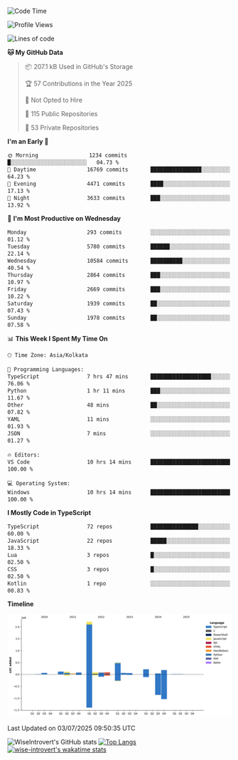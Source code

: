 <!--START_SECTION:waka-->
![Code Time](http://img.shields.io/badge/Code%20Time-2%2C374%20hrs%2024%20mins-blue)

![Profile Views](http://img.shields.io/badge/Profile%20Views-0-blue)

![Lines of code](https://img.shields.io/badge/From%20Hello%20World%20I%27ve%20Written-3.9%20million%20lines%20of%20code-blue)

**🐱 My GitHub Data** 

> 📦 207.1 kB Used in GitHub's Storage 
 > 
> 🏆 57 Contributions in the Year 2025
 > 
> 🚫 Not Opted to Hire
 > 
> 📜 115 Public Repositories 
 > 
> 🔑 53 Private Repositories 
 > 
**I'm an Early 🐤** 

```text
🌞 Morning                1234 commits        █░░░░░░░░░░░░░░░░░░░░░░░░   04.73 % 
🌆 Daytime                16769 commits       ████████████████░░░░░░░░░   64.23 % 
🌃 Evening                4471 commits        ████░░░░░░░░░░░░░░░░░░░░░   17.13 % 
🌙 Night                  3633 commits        ███░░░░░░░░░░░░░░░░░░░░░░   13.92 % 
```
📅 **I'm Most Productive on Wednesday** 

```text
Monday                   293 commits         ░░░░░░░░░░░░░░░░░░░░░░░░░   01.12 % 
Tuesday                  5780 commits        ██████░░░░░░░░░░░░░░░░░░░   22.14 % 
Wednesday                10584 commits       ██████████░░░░░░░░░░░░░░░   40.54 % 
Thursday                 2864 commits        ███░░░░░░░░░░░░░░░░░░░░░░   10.97 % 
Friday                   2669 commits        ███░░░░░░░░░░░░░░░░░░░░░░   10.22 % 
Saturday                 1939 commits        ██░░░░░░░░░░░░░░░░░░░░░░░   07.43 % 
Sunday                   1978 commits        ██░░░░░░░░░░░░░░░░░░░░░░░   07.58 % 
```


📊 **This Week I Spent My Time On** 

```text
🕑︎ Time Zone: Asia/Kolkata

💬 Programming Languages: 
TypeScript               7 hrs 47 mins       ███████████████████░░░░░░   76.06 % 
Python                   1 hr 11 mins        ███░░░░░░░░░░░░░░░░░░░░░░   11.67 % 
Other                    48 mins             ██░░░░░░░░░░░░░░░░░░░░░░░   07.82 % 
YAML                     11 mins             ░░░░░░░░░░░░░░░░░░░░░░░░░   01.93 % 
JSON                     7 mins              ░░░░░░░░░░░░░░░░░░░░░░░░░   01.27 % 

🔥 Editors: 
VS Code                  10 hrs 14 mins      █████████████████████████   100.00 % 

💻 Operating System: 
Windows                  10 hrs 14 mins      █████████████████████████   100.00 % 
```

**I Mostly Code in TypeScript** 

```text
TypeScript               72 repos            ███████████████░░░░░░░░░░   60.00 % 
JavaScript               22 repos            █████░░░░░░░░░░░░░░░░░░░░   18.33 % 
Lua                      3 repos             █░░░░░░░░░░░░░░░░░░░░░░░░   02.50 % 
CSS                      3 repos             █░░░░░░░░░░░░░░░░░░░░░░░░   02.50 % 
Kotlin                   1 repo              ░░░░░░░░░░░░░░░░░░░░░░░░░   00.83 % 
```



**Timeline**

![Lines of Code chart](https://raw.githubusercontent.com/wise-introvert/wise-introvert/master/assets/bar_graph.png)


 Last Updated on 03/07/2025 09:50:35 UTC
<!--END_SECTION:waka-->

![WiseIntrovert's GitHub stats](https://github-readme-stats.vercel.app/api?username=wise-introvert&count_private=true&show_icons=true)
[![Top Langs](https://github-readme-stats.vercel.app/api/top-langs/?username=wise-introvert&langs_count=10)](https://github.com/anuraghazra/github-readme-stats)
[![wise-introvert's wakatime stats](https://github-readme-stats.vercel.app/api/wakatime?username=wiseintrovert)](https://github.com/anuraghazra/github-readme-stats)
